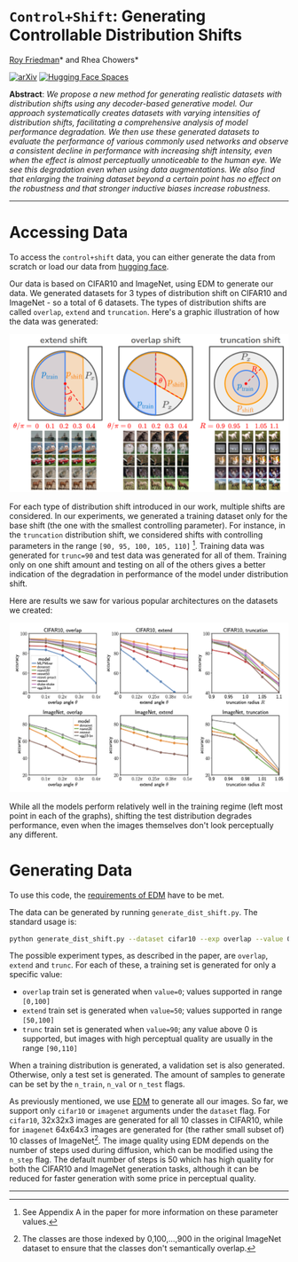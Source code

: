 # `Control+Shift`: Generating Controllable Distribution Shifts
[Roy Friedman](https://friedmanroy.github.io/)* and Rhea Chowers*

[![arXiv](https://img.shields.io/badge/arXiv-2409.07940-red.svg)](https://arxiv.org/abs/2409.07940) [![Hugging Face Spaces](https://img.shields.io/badge/%F0%9F%A4%97%20Hugging%20Face-Datasets-blue)](https://huggingface.co/datasets/friedmanroy/ctrl-shift)

**Abstract**: _We propose a new method for generating realistic datasets with distribution shifts using any decoder-based generative model. Our approach systematically creates datasets with varying intensities of distribution shifts, facilitating a comprehensive analysis of model performance degradation. We then use these generated datasets to evaluate the performance of various commonly used networks and observe a consistent decline in performance with increasing shift intensity, even when the effect is almost perceptually unnoticeable to the human eye. We see this degradation even when using data augmentations. We also find that enlarging the training dataset beyond a certain point has no effect on the robustness and that stronger inductive biases increase robustness._

--- 

# Accessing Data

To access the `control+shift` data, you can either generate the data from scratch or load our data from [hugging face](https://huggingface.co/datasets/friedmanroy/ctrl-shift).

Our data is based on CIFAR10 and ImageNet, using EDM to generate our data. We generated datasets for 3 types of distribution shift on CIFAR10 and ImageNet - so a total of 6 datasets. The types of distribution shifts are called `overlap`, `extend` and `truncation`. Here's a graphic illustration of how the data was generated:

![Illustration of distribution shifts](assets/generated_shifts.png)

For each type of distribution shift introduced in our work, multiple shifts are considered. In our experiments, we generated a training dataset only for the base shift (the one with the smallest controlling parameter). For instance, in the `truncation` distribution shift, we considered shifts with controlling parameters in the range `[90, 95, 100, 105, 110]` [^1].  Training data was generated for `trunc=90` and test data was generated for all of them. Training only on one shift amount and testing on all of the others gives a better indication of the degradation in performance of the model under distribution shift.

Here are results we saw for various popular architectures on the datasets we created:

![Illustration of distribution shifts](assets/performance.png)

While all the models perform relatively well in the training regime (left most point in each of the graphs), shifting the test distribution degrades performance, even when the images themselves don't look perceptually any different. 
# Generating Data

To use this code, the [requirements of EDM](https://github.com/NVlabs/edm?tab=readme-ov-file#requirements) have to be met. 

The data can be generated by running `generate_dist_shift.py`. The standard usage is:
```bash
python generate_dist_shift.py --dataset cifar10 --exp overlap --value 0 --root path/to/save/directory/
```
The possible experiment types, as described in the paper, are `overlap`, `extend` and `trunc`. For each of these, a training set is generated for only a specific value:
- `overlap` train set is generated when `value=0`; values supported in range `[0,100]`
- `extend` train set is generated when `value=50`; values supported in range `[50,100]`
- `trunc` train set is generated when `value=90`; any value above 0 is supported, but images with high perceptual quality are usually in the range `[90,110]`

When a training distribution is generated, a validation set is also generated. Otherwise, only a test set is generated. The amount of samples to generate can be set by the `n_train`, `n_val` or `n_test` flags. 

As previously mentioned, we use [EDM](https://arxiv.org/abs/2206.00364) to generate all our images. So far, we support only `cifar10` or `imagenet` arguments under the `dataset` flag. For `cifar10`, 32x32x3 images are generated for all 10 classes in CIFAR10, while for `imagenet` 64x64x3 images are generated for (the rather small subset of) 10 classes of ImageNet[^2]. The image quality using EDM depends on the number of steps used during diffusion, which can be modified using the `n_step` flag. The default number of steps is 50 which has high quality for both the CIFAR10 and ImageNet generation tasks, although it can be reduced for faster generation with some price in perceptual quality.


---

[^1]: See Appendix A in the paper for more information on these parameter values.
[^2]: The classes are those indexed by 0,100,...,900 in the original ImageNet dataset to ensure that the classes don't semantically overlap.